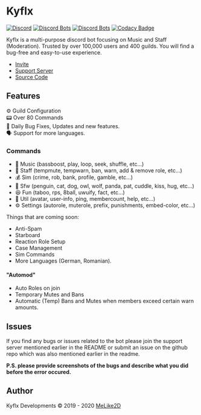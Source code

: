 # Kyflx

[![Discord](https://img.shields.io/discord/696355996657909790.svg?logo=discord&colorB=7289DA)](https://discord.gg/BnQECNd)
[![Discord Bots](https://top.gg/api/widget/servers/634766962378932224.svg)](https://top.gg/bot/634766962378932224)
[![Discord Bots](https://top.gg/api/widget/upvotes/634766962378932224.svg)](https://top.gg/bot/634766962378932224)
[![Codacy Badge](https://api.codacy.com/project/badge/Grade/01635ad1a98743cab5184bb8467ec061)](https://www.codacy.com/gh/kyflx/kyflx?utm_source=github.com&utm_medium=referral&utm_content=kyflx/kyflx&utm_campaign=Badge_Grade)

Kyflx is a multi-purpose discord bot focusing on Music and Staff (Moderation). Trusted by over 100,000 users and 400 guilds. You will find a bug-free and easy-to-use experience.

- [Invite](https://discordapp.com/api/oauth2/authorize?client_id=634766962378932224&permissions=8&scope=bot)
- [Support Server](https://discord.gg/BnQECNd)
- [Source Code](https://github.com/kyflx/kyflx)

## Features

⚙️ Guild Configuration  
📟 Over 80 Commands  
🐛 Daily Bug Fixes, Updates and new features.  
🗣️ Support for more languages.

### Commands

- 🎵 Music (bassboost, play, loop, seek, shuffle, etc...)
- 👮 Staff (tempmute, tempwarn, ban, warn, add & remove role, etc...)
- 💰 Sim (crime, rob, bank, profile, gamble, etc...)
- 🦺 Sfw (penguin, cat, dog, owl, wolf, panda, pat, cuddle, kiss, hug, etc...)
- 😆 Fun (taboo, rps, 8ball, uwuify, fact, etc...)
- 🔧 Util (avatar, user-info, ping, membercount, help, etc...)
- ⚙️ Settings (autorole, muterole, prefix, punishments, embed-color, etc...)

Things that are coming soon:

- Anti-Spam
- Starboard
- Reaction Role Setup
- Case Management
- Sim Commands
- More Languages (German, Romanian).

#### "Automod"

- Auto Roles on join
- Temporary Mutes and Bans
- Automatic (Temp) Bans and Mutes when members exceed certain warn amounts.

## Issues

If you find any bugs or issues related to the bot please join the support server mentioned earlier in the README or submit an issue on the github repo which was also mentioned earlier in the readme.

**P.S. please provide screenshots of the bugs and describe what you did before the error occured.**

## Author

Kyflx Developments ©️ 2019 - 2020
[MeLike2D](https://melike2d.me)
